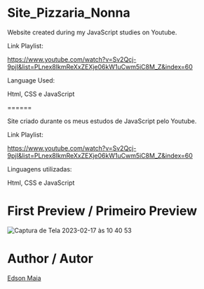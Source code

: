 
# Site_Pizzaria_Nonna

Website created during my JavaScript studies on Youtube.

Link Playlist:

https://www.youtube.com/watch?v=Sv2Qcj-9pjI&list=PLnex8IkmReXxZEXje06kW1uCwm5iC8M_Z&index=60

Language Used:

Html, CSS e JavaScript

======

Site criado durante os meus estudos de JavaScript pelo Youtube.

Link Playlist:

https://www.youtube.com/watch?v=Sv2Qcj-9pjI&list=PLnex8IkmReXxZEXje06kW1uCwm5iC8M_Z&index=60

Linguagens utilizadas:

Html, CSS e JavaScript

# First Preview / Primeiro Preview 

![Captura de Tela 2023-02-17 às 10 40 53](https://user-images.githubusercontent.com/33550514/219668314-79a9b469-c059-4c71-9307-ccf245ec118d.png)

# Author / Autor

<a href="https://www.youtube.com/@ProfessorEdsonMaia">Edson Maia</a>
